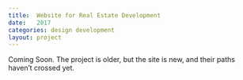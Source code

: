 ```yaml
---
title:  Website for Real Estate Development
date:   2017
categories: design development
layout: project
---
```


Coming Soon. The project is older, but the site is new, and their paths haven’t crossed yet.